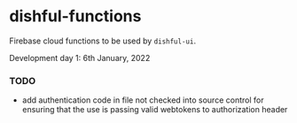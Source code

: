 # dishful-functions

Firebase cloud functions to be used by `dishful-ui`. 

Development day 1: 6th January, 2022

### TODO
- add authentication code in file not checked into source control for 
ensuring that the use is passing valid webtokens to authorization header